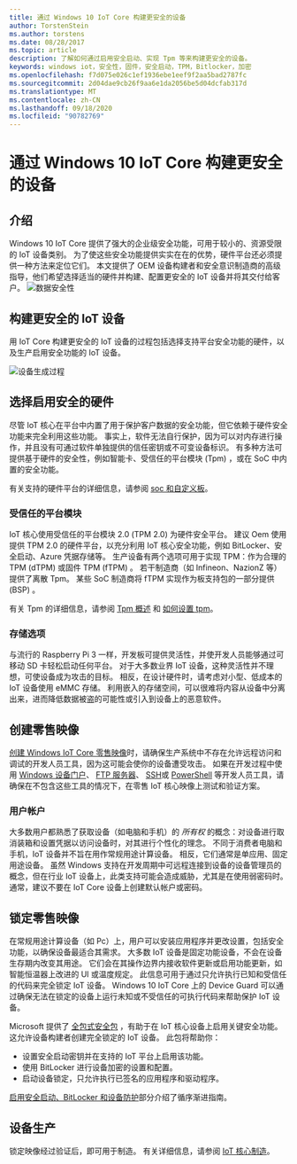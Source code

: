 ```yaml
---
title: 通过 Windows 10 IoT Core 构建更安全的设备
author: TorstenStein
ms.author: torstens
ms.date: 08/28/2017
ms.topic: article
description: 了解如何通过启用安全启动、实现 Tpm 等来构建更安全的设备。
keywords: windows iot，安全性，固件，安全启动，TPM，Bitlocker，加密
ms.openlocfilehash: f7d075e026c1ef1936ebe1eef9f2aa5bad2787fc
ms.sourcegitcommit: 2d04dae9cb26f9aa6e1da2056be5d04dcfab317d
ms.translationtype: MT
ms.contentlocale: zh-CN
ms.lasthandoff: 09/18/2020
ms.locfileid: "90782769"
---
```

# <a name="building-more-secure-devices-with-windows-10-iot-core"></a>通过 Windows 10 IoT Core 构建更安全的设备

## <a name="introduction"></a>介绍  

Windows 10 IoT Core 提供了强大的企业级安全功能，可用于较小的、资源受限的 IoT 设备类别。 为了使这些安全功能提供实实在在的优势，硬件平台还必须提供一种方法来定位它们。 本文提供了 OEM 设备构建者和安全意识制造商的高级指导，他们希望选择适当的硬件并构建、配置更安全的 IoT 设备并将其交付给客户。
![数据安全性](../media/SecurityFlowAndCertificates/DataRestExecutionMotion.png)

## <a name="building-a-more-secure-iot-device"></a>构建更安全的 IoT 设备  
用 IoT Core 构建更安全的 IoT 设备的过程包括选择支持平台安全功能的硬件，以及生产启用安全功能的 IoT 设备。

![设备生成过程](../media/SecurityFlowAndCertificates/DeviceBuildProcess.png)


## <a name="choosing-security-enabled-hardware"></a>选择启用安全的硬件
尽管 IoT 核心在平台中内置了用于保护客户数据的安全功能，但它依赖于硬件安全功能来完全利用这些功能。 事实上，软件无法自行保护，因为可以对内存进行操作，并且没有可通过软件单独提供的信任密钥或不可变设备标识。 有多种方法可提供基于硬件的安全性，例如智能卡、受信任的平台模块 (Tpm) ，或在 SoC 中内置的安全功能。 

有关支持的硬件平台的详细信息，请参阅 [soc 和自定义板](https://docs.microsoft.com/windows/iot-core/learn-about-hardware/socsandcustomboards)。 

### <a name="trusted-platform-module"></a>受信任的平台模块
IoT 核心使用受信任的平台模块 2.0 (TPM 2.0) 为硬件安全平台。 建议 Oem 使用提供 TPM 2.0 的硬件平台，以充分利用 IoT 核心安全功能，例如 BitLocker、安全启动、Azure 凭据存储等。 生产设备有两个选项可用于实现 TPM：作为合理的 TPM (dTPM) 或固件 TPM (fTPM) 。 若干制造商（如 Infineon、NazionZ 等）提供了离散 Tpm。 某些 SoC 制造商将 fTPM 实现作为板支持包的一部分提供 (BSP) 。 

有关 Tpm 的详细信息，请参阅 [Tpm 概述](https://docs.microsoft.com/windows/iot-core/secure-your-device/tpm) 和 [如何设置 tpm](https://docs.microsoft.com/windows/iot-core/secure-your-device/setuptpm)。

### <a name="storage-options"></a>存储选项
与流行的 Raspberry Pi 3 一样，开发板可提供灵活性，并使开发人员能够通过可移动 SD 卡轻松启动任何平台。 对于大多数业界 IoT 设备，这种灵活性并不理想，可使设备成为攻击的目标。 相反，在设计硬件时，请考虑对小型、低成本的 IoT 设备使用 eMMC 存储。 利用嵌入的存储空间，可以很难将内容从设备中分离出来，进而降低数据被盗的可能性或引入到设备上的恶意软件。

## <a name="create-a-retail-image"></a>创建零售映像 
[创建 Windows IoT Core 零售映像](https://docs.microsoft.com/windows-hardware/manufacture/iot/iot-core-manufacturing-guide)时，请确保生产系统中不存在允许远程访问和调试的开发人员工具，因为这可能会使你的设备遭受攻击。 如果在开发过程中使用 [Windows 设备门户](https://docs.microsoft.com/windows/iot-core/manage-your-device/remotedisplay)、 [FTP 服务器](https://docs.microsoft.com/windows/iot-core/connect-your-device/ftp)、 [SSH](https://docs.microsoft.com/windows/iot-core/connect-your-device/ssh)或 [PowerShell](https://docs.microsoft.com/windows/iot-core/connect-your-device/powershell) 等开发人员工具，请确保在不包含这些工具的情况下，在零售 IoT 核心映像上测试和验证方案。

### <a name="user-accounts"></a>用户帐户
大多数用户都熟悉了获取设备（如电脑和手机）的 *所有权* 的概念：对设备进行取消装箱和设置凭据以访问设备时，对其进行个性化的理念。 不同于消费者电脑和手机，IoT 设备并不旨在用作常规用途计算设备。 相反，它们通常是单应用、固定用途设备。 虽然 Windows 支持在开发周期中可远程连接到设备的设备管理员的概念，但在行业 IoT 设备上，此类支持可能会造成威胁，尤其是在使用弱密码时。 通常，建议不要在 IoT Core 设备上创建默认帐户或密码。

## <a name="lockdown-a-retail-image"></a>锁定零售映像
在常规用途计算设备（如 Pc）上，用户可以安装应用程序并更改设置，包括安全功能，以确保设备最适合其需求。 大多数 IoT 设备是固定功能设备，不会在设备生存期内改变其用途。 它们会在其操作边界内接收软件更新或启用功能更新，如智能恒温器上改进的 UI 或温度规定。 此信息可用于通过只允许执行已知和受信任的代码来完全锁定 IoT 设备。 Windows 10 IoT Core 上的 Device Guard 可以通过确保无法在锁定的设备上运行未知或不受信任的可执行代码来帮助保护 IoT 设备。

Microsoft 提供了 [全包式安全包](https://github.com/ms-iot/security/tree/master/TurnkeySecurity) ，有助于在 IoT 核心设备上启用关键安全功能。 这允许设备构建者创建完全锁定的 IoT 设备。 此包将帮助你：

* 设置安全启动密钥并在支持的 IoT 平台上启用该功能。
* 使用 BitLocker 进行设备加密的设置和配置。 
* 启动设备锁定，只允许执行已签名的应用程序和驱动程序。

[启用安全启动、BitLocker 和设备防护](https://docs.microsoft.com/windows/iot-core/secure-your-device/securebootandbitlocker)部分介绍了循序渐进指南。

## <a name="device-production"></a>设备生产
锁定映像经过验证后，即可用于制造。 有关详细信息，请参阅 [IoT 核心制造](https://docs.microsoft.com/windows-hardware/manufacture/iot/)。
